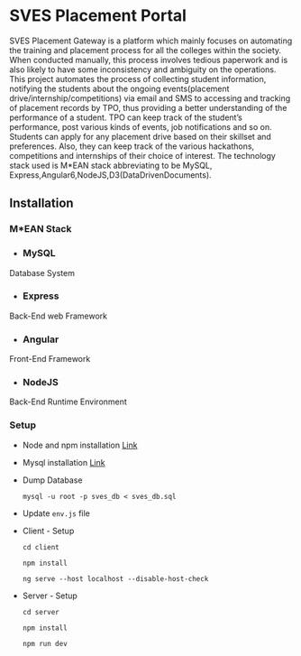 # SVES Placement Portal

SVES Placement Gateway is a platform which mainly focuses on automating the training and placement process for all the colleges within the society. When conducted manually, this process involves tedious paperwork and is also likely to have some inconsistency and ambiguity on the operations. This project automates the process of collecting student information, notifying the students about the ongoing events(placement drive/internship/competitions) via email and SMS to accessing and tracking of placement records by TPO, thus providing a better understanding of the performance of a student. TPO can keep track of the student’s performance, post various kinds of events, job notifications and so on. Students can apply for any placement drive based on their skillset and preferences. Also, they can keep track of the various hackathons, competitions and internships of their choice of interest. The technology stack used is M*EAN stack abbreviating to be MySQL,  Express,Angular6,NodeJS,D3(DataDrivenDocuments).

## Installation

### M*EAN Stack
  
* ### MySQL
Database System
* ### Express
Back-End web Framework
* ### Angular 
Front-End Framework
* ### NodeJS
Back-End Runtime Environment

### Setup 

  * Node and npm installation [Link](https://www.npmjs.com/get-npm)

  * Mysql installation [Link](https://overiq.com/installing-mysql-windows-linux-and-mac/)
  
  * Dump Database
  
    `mysql -u root -p sves_db < sves_db.sql`

  * Update `env.js` file 
  
  * Client - Setup
 
    `cd client`

    `npm install`

    `ng serve --host localhost --disable-host-check`

  * Server - Setup

    `cd server`

    `npm install`

    `npm run dev`
    
